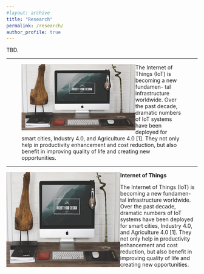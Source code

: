```yaml
---
#layout: archive
title: "Research"
permalink: /research/
author_profile: true
---
```



TBD.

------
<figure>
   <img src= "/images/foo-bar-identity.jpg" 
   style="float:left; width:300px;height:250 px"
  alt="this is a placeholder image"> The Internet of Things (IoT) is becoming a new fundamen- tal infrastructure worldwide. Over the past decade, dramatic numbers of IoT systems have been deployed for smart cities, Industry 4.0, and Agriculture 4.0 [1]. They not only help in productivity enhancement and cost reduction, but also benefit in improving quality of life and creating new opportunities. 
</figure>

------
<p>
<img src="/images/foo-bar-identity.jpg" alt="" style="float:left" width="300" height="250"> 
</p>

**Internet of Things**


The Internet of Things (IoT) is becoming a new fundamen- tal infrastructure worldwide. Over the past decade, dramatic numbers of IoT systems have been deployed for smart cities, Industry 4.0, and Agriculture 4.0 [1]. They not only help in productivity enhancement and cost reduction, but also benefit in improving quality of life and creating new opportunities.